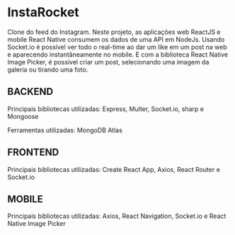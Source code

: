 # InstaRocket

Clone do feed do Instagram. Neste projeto, as aplicações web ReactJS e mobile React Native consumem os dados de uma API em NodeJs. Usando Socket.io é possível ver todo o real-time ao dar um like em um post na web e aparecendo instantâneamente no mobile. E com a biblioteca React Native Image Picker, é possível criar um post, selecionando uma imagem da galeria ou tirando uma foto.

## BACKEND

Principais bibliotecas utilizadas:
Express, Multer, Socket.io, sharp e Mongoose

Ferramentas utilizadas:
MongoDB Atlas

## FRONTEND

Principais bibliotecas utilizadas:
Create React App, Axios, React Router e Socket.io

## MOBILE

Principais bibliotecas utilizadas:
Axios, React Navigation, Socket.io e React Native Image Picker

